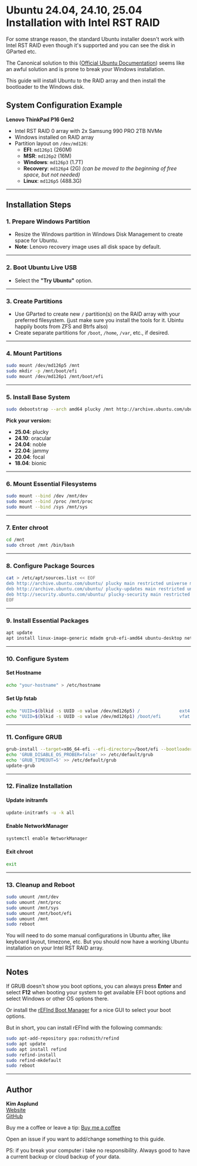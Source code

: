 
# Ubuntu 24.04, 24.10, 25.04 Installation with Intel RST RAID

For some strange reason, the standard Ubuntu installer doesn't work with Intel RST RAID even though it's supported and you can see the disk in GParted etc.

The Canonical solution to this ([Official Ubuntu Documentation](https://help.ubuntu.com/rst/)) seems like an awful solution and is prone to break your Windows installation.

This guide will install Ubuntu to the RAID array and then install the bootloader to the Windows disk.

## System Configuration Example
**Lenovo ThinkPad P16 Gen2**
- Intel RST RAID 0 array with 2x Samsung 990 PRO 2TB NVMe
- Windows installed on RAID array
- Partition layout on `/dev/md126`:
  - **EFI**: `md126p1` (260M)
  - **MSR**: `md126p2` (16M)
  - **Windows**: `md126p3` (1.7T)
  - **Recovery**: `md126p4` (2G) *(can be moved to the beginning of free space, but not needed)*
  - **Linux**: `md126p5` (488.3G)

---

## Installation Steps

### 1. Prepare Windows Partition
- Resize the Windows partition in Windows Disk Management to create space for Ubuntu.
- **Note**: Lenovo recovery image uses all disk space by default.

---

### 2. Boot Ubuntu Live USB
- Select the **"Try Ubuntu"** option.

---

### 3. Create Partitions
- Use GParted to create new `/` partition(s) on the RAID array with your preferred filesystem. (just make sure you install the tools for it. Ubintu happily boots from ZFS and Btrfs also)
- Create separate partitions for `/boot`, `/home`, `/var`, etc., if desired.

---

### 4. Mount Partitions
```bash
sudo mount /dev/md126p5 /mnt
sudo mkdir -p /mnt/boot/efi
sudo mount /dev/md126p1 /mnt/boot/efi
```

---

### 5. Install Base System
```bash
sudo debootstrap --arch amd64 plucky /mnt http://archive.ubuntu.com/ubuntu/
```

**Pick your version:**
- **25.04**: plucky
- **24.10**: oracular
- **24.04**: noble
- **22.04**: jammy
- **20.04**: focal
- **18.04**: bionic

---

### 6. Mount Essential Filesystems
```bash
sudo mount --bind /dev /mnt/dev
sudo mount --bind /proc /mnt/proc
sudo mount --bind /sys /mnt/sys
```

---

### 7. Enter chroot
```bash
cd /mnt
sudo chroot /mnt /bin/bash
```

---

### 8. Configure Package Sources
```bash
cat > /etc/apt/sources.list << EOF
deb http://archive.ubuntu.com/ubuntu/ plucky main restricted universe multiverse
deb http://archive.ubuntu.com/ubuntu/ plucky-updates main restricted universe multiverse
deb http://security.ubuntu.com/ubuntu/ plucky-security main restricted universe multiverse
EOF
```

---

### 9. Install Essential Packages
```bash
apt update
apt install linux-image-generic mdadm grub-efi-amd64 ubuntu-desktop network-manager
```

---

### 10. Configure System
#### Set Hostname
```bash
echo "your-hostname" > /etc/hostname
```

#### Set Up fstab
```bash
echo "UUID=$(blkid -s UUID -o value /dev/md126p5) /               ext4    errors=remount-ro 0       1" >> /etc/fstab
echo "UUID=$(blkid -s UUID -o value /dev/md126p1) /boot/efi       vfat    umask=0077      0       1" >> /etc/fstab
```

---

### 11. Configure GRUB
```bash
grub-install --target=x86_64-efi --efi-directory=/boot/efi --bootloader-id=ubuntu
echo 'GRUB_DISABLE_OS_PROBER=false' >> /etc/default/grub
echo 'GRUB_TIMEOUT=5' >> /etc/default/grub
update-grub
```

---

### 12. Finalize Installation
#### Update initramfs
```bash
update-initramfs -u -k all
```

#### Enable NetworkManager
```bash
systemctl enable NetworkManager
```

#### Exit chroot
```bash
exit
```

---

### 13. Cleanup and Reboot
```bash
sudo umount /mnt/dev
sudo umount /mnt/proc
sudo umount /mnt/sys
sudo umount /mnt/boot/efi
sudo umount /mnt
sudo reboot
```

You will need to do some manual configurations in Ubuntu after, like keyboard layout, timezone, etc. But you should now have a working Ubuntu installation on your Intel RST RAID array.

---

## Notes
If GRUB doesn't show you boot options, you can always press **Enter** and select **F12** when booting your system to get available EFI boot options and select Windows or other OS options there.

Or install the [rEFInd Boot Manager](https://www.rodsbooks.com/refind/) for a nice GUI to select your boot options.

But in short, you can install rEFInd with the following commands:
```bash
sudo apt-add-repository ppa:rodsmith/refind
sudo apt update
sudo apt install refind
sudo refind-install
sudo refind-mkdefault
sudo reboot
```

---

## Author
**Kim Asplund**  
[Website](https://asplund.kim)  
[GitHub](https://github.com/asplundkim)  

Buy me a coffee or leave a tip: [Buy me a coffee](https://buy.stripe.com/3cs8xe92bdRcbBu3ch)

Open an issue if you want to add/change something to this guide.


PS: if you break your computer i take no responsibility. Always good to have a current backup or cloud backup of your data.
